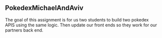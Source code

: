 
## PokedexMichaelAndAviv

The goal of this assignment is for us two students to build two pokedex APIS using the same logic. Then update our front ends so they work for our partners back end.